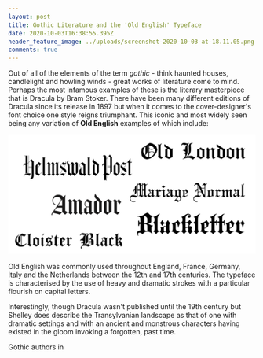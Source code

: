 ```yaml
---
layout: post
title: Gothic Literature and the 'Old English' Typeface
date: 2020-10-03T16:38:55.395Z
header_feature_image: ../uploads/screenshot-2020-10-03-at-18.11.05.png
comments: true
---
```

Out of all of the elements of the term *gothic* - think haunted houses, candlelight and howling winds - great works of literature come to mind. Perhaps the most infamous examples of these is the literary masterpiece that is Dracula by Bram Stoker. There have been many different editions of Dracula since its release in 1897 but when it comes to the cover-designer's font choice one style reigns triumphant. This iconic and most widely seen being any variation of **Old English** examples of which include:

![](../uploads/screenshot-2020-10-04-at-13.21.25.png)

Old English was commonly used throughout England, France, Germany, Italy and the Netherlands between the 12th and 17th centuries. The typeface is characterised by the use of heavy and dramatic strokes with a particular flourish on capital letters. 

Interestingly, though Dracula wasn't published until the 19th century but Shelley does describe the Transylvanian landscape as that of one with dramatic settings and with an ancient and monstrous characters having existed in the gloom invoking a forgotten, past time.

Gothic authors in